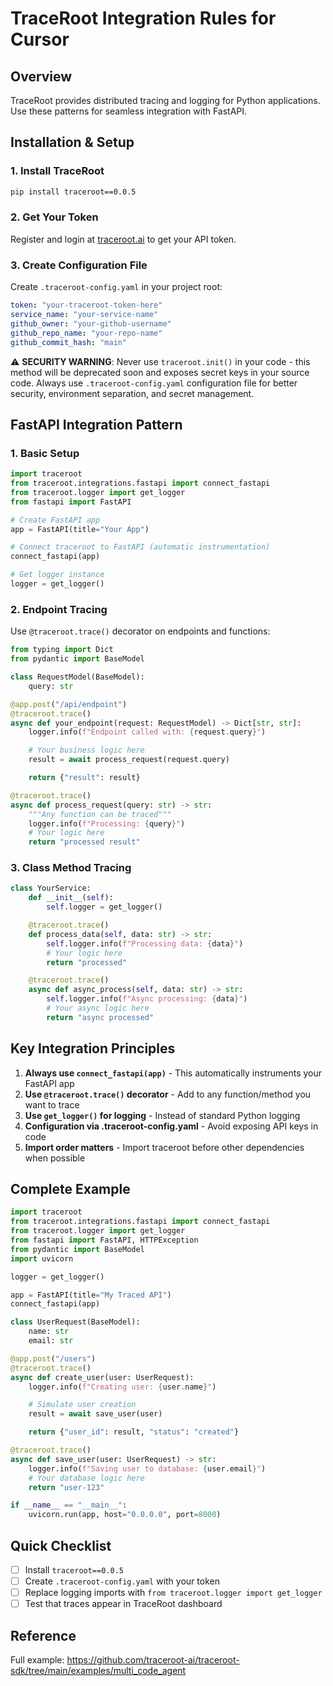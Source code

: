 # TraceRoot Integration Rules for Cursor

## Overview

TraceRoot provides distributed tracing and logging for Python applications. Use these patterns for seamless integration with FastAPI.

## Installation & Setup

### 1. Install TraceRoot

```bash
pip install traceroot==0.0.5
```

### 2. Get Your Token

Register and login at [traceroot.ai](https://traceroot.ai/) to get your API token.

### 3. Create Configuration File

Create `.traceroot-config.yaml` in your project root:

```yaml
token: "your-traceroot-token-here"
service_name: "your-service-name"
github_owner: "your-github-username"
github_repo_name: "your-repo-name"
github_commit_hash: "main"
```

⚠️ **SECURITY WARNING**: Never use `traceroot.init()` in your code - this method will be deprecated soon and exposes secret keys in your source code. Always use `.traceroot-config.yaml` configuration file for better security, environment separation, and secret management.

## FastAPI Integration Pattern

### 1. Basic Setup

```python
import traceroot
from traceroot.integrations.fastapi import connect_fastapi
from traceroot.logger import get_logger
from fastapi import FastAPI

# Create FastAPI app
app = FastAPI(title="Your App")

# Connect traceroot to FastAPI (automatic instrumentation)
connect_fastapi(app)

# Get logger instance
logger = get_logger()
```

### 2. Endpoint Tracing

Use `@traceroot.trace()` decorator on endpoints and functions:

```python
from typing import Dict
from pydantic import BaseModel

class RequestModel(BaseModel):
    query: str

@app.post("/api/endpoint")
@traceroot.trace()
async def your_endpoint(request: RequestModel) -> Dict[str, str]:
    logger.info(f"Endpoint called with: {request.query}")

    # Your business logic here
    result = await process_request(request.query)

    return {"result": result}

@traceroot.trace()
async def process_request(query: str) -> str:
    """Any function can be traced"""
    logger.info(f"Processing: {query}")
    # Your logic here
    return "processed result"
```

### 3. Class Method Tracing

```python
class YourService:
    def __init__(self):
        self.logger = get_logger()

    @traceroot.trace()
    def process_data(self, data: str) -> str:
        self.logger.info(f"Processing data: {data}")
        # Your logic here
        return "processed"

    @traceroot.trace()
    async def async_process(self, data: str) -> str:
        self.logger.info(f"Async processing: {data}")
        # Your async logic here
        return "async processed"
```

## Key Integration Principles

1. **Always use `connect_fastapi(app)`** - This automatically instruments your FastAPI app
1. **Use `@traceroot.trace()` decorator** - Add to any function/method you want to trace
1. **Use `get_logger()` for logging** - Instead of standard Python logging
1. **Configuration via .traceroot-config.yaml** - Avoid exposing API keys in code
1. **Import order matters** - Import traceroot before other dependencies when possible

## Complete Example

```python
import traceroot
from traceroot.integrations.fastapi import connect_fastapi
from traceroot.logger import get_logger
from fastapi import FastAPI, HTTPException
from pydantic import BaseModel
import uvicorn

logger = get_logger()

app = FastAPI(title="My Traced API")
connect_fastapi(app)

class UserRequest(BaseModel):
    name: str
    email: str

@app.post("/users")
@traceroot.trace()
async def create_user(user: UserRequest):
    logger.info(f"Creating user: {user.name}")

    # Simulate user creation
    result = await save_user(user)

    return {"user_id": result, "status": "created"}

@traceroot.trace()
async def save_user(user: UserRequest) -> str:
    logger.info(f"Saving user to database: {user.email}")
    # Your database logic here
    return "user-123"

if __name__ == "__main__":
    uvicorn.run(app, host="0.0.0.0", port=8000)
```

## Quick Checklist

- [ ] Install `traceroot==0.0.5`
- [ ] Create `.traceroot-config.yaml` with your token
- [ ] Replace logging imports with `from traceroot.logger import get_logger`
- [ ] Test that traces appear in TraceRoot dashboard

## Reference

Full example: https://github.com/traceroot-ai/traceroot-sdk/tree/main/examples/multi_code_agent
